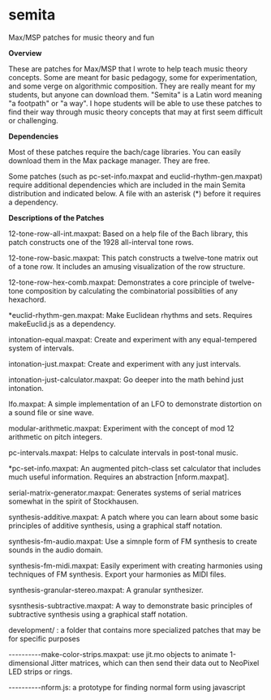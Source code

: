 # semita
Max/MSP patches for music theory and fun

**Overview**

These are patches for Max/MSP that I wrote to help teach music theory concepts. Some are meant for basic pedagogy, some for experimentation, and some verge on algorithmic composition. They are really meant for my students, but anyone can download them. "Semita" is a Latin word meaning "a footpath" or "a way". I hope students will be able to use these patches to find their way through music theory concepts that may at first seem difficult or challenging.

**Dependencies**

Most of these patches require the bach/cage libraries. You can easily download them in the Max package manager. They are free.

Some patches (such as pc-set-info.maxpat and euclid-rhythm-gen.maxpat) require additional dependencies which are included in the main Semita distribution and indicated below. A file with an asterisk (*) before it requires a dependency.

**Descriptions of the Patches**

12-tone-row-all-int.maxpat: Based on a help file of the Bach library, this patch constructs one of the 1928 all-interval tone rows.

12-tone-row-basic.maxpat: This patch constructs a twelve-tone matrix out of a tone row. It includes an amusing visualization of the row structure.

12-tone-row-hex-comb.maxpat: Demonstrates a core principle of twelve-tone composition by calculating the combinatorial possiblities of any hexachord.

*euclid-rhythm-gen.maxpat: Make Euclidean rhythms and sets. Requires makeEuclid.js as a dependency.

intonation-equal.maxpat: Create and experiment with any equal-tempered system of intervals.

intonation-just.maxpat: Create and experiment with any just intervals.

intonation-just-calculator.maxpat: Go deeper into the math behind just intonation.

lfo.maxpat: A simple implementation of an LFO to demonstrate distortion on a sound file or sine wave.

modular-arithmetic.maxpat: Experiment with the concept of mod 12 arithmetic on pitch integers.

pc-intervals.maxpat: Helps to calculate intervals in post-tonal music.

*pc-set-info.maxpat: An augmented pitch-class set calculator that includes much useful information. Requires an abstraction [nform.maxpat].

serial-matrix-generator.maxpat: Generates systems of serial matrices somewhat in the spirit of Stockhausen.

synthesis-additive.maxpat: A patch where you can learn about some basic principles of additive synthesis, using a graphical staff notation.

synthesis-fm-audio.maxpat: Use a simnple form of FM synthesis to create sounds in the audio domain.

synthesis-fm-midi.maxpat: Easily experiment with creating harmonies using techniques of FM synthesis. Export your harmonies as MIDI files.

synthesis-granular-stereo.maxpat: A granular synthesizer.

sysnthesis-subtractive.maxpat: A way to demonstrate basic principles of subtractive synthesis using a graphical staff notation.

development/ : a folder that contains more specialized patches that may be for specific purposes

----------make-color-strips.maxpat: use jit.mo objects to animate 1-dimensional Jitter matrices, which can then send their data out to NeoPixel LED strips or rings.

----------nform.js: a prototype for finding normal form using javascript
